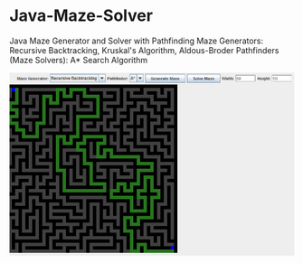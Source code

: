 # Java-Maze-Solver
Java Maze Generator and Solver with Pathfinding
Maze Generators: Recursive Backtracking, Kruskal's Algorithm, Aldous-Broder
Pathfinders (Maze Solvers): A* Search Algorithm


![Maze Solver](./images/mazesolver.PNG)

